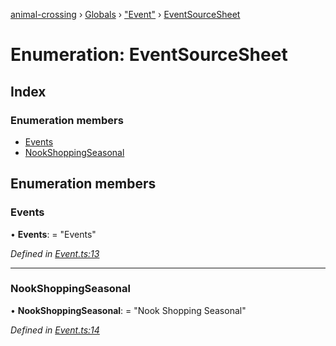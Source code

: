 [animal-crossing](../README.md) › [Globals](../globals.md) › ["Event"](../modules/_event_.md) › [EventSourceSheet](_event_.eventsourcesheet.md)

# Enumeration: EventSourceSheet

## Index

### Enumeration members

* [Events](_event_.eventsourcesheet.md#events)
* [NookShoppingSeasonal](_event_.eventsourcesheet.md#nookshoppingseasonal)

## Enumeration members

###  Events

• **Events**: = "Events"

*Defined in [Event.ts:13](https://github.com/Norviah/animal-crossing/blob/4ac4ba9/module/types/Event.ts#L13)*

___

###  NookShoppingSeasonal

• **NookShoppingSeasonal**: = "Nook Shopping Seasonal"

*Defined in [Event.ts:14](https://github.com/Norviah/animal-crossing/blob/4ac4ba9/module/types/Event.ts#L14)*

